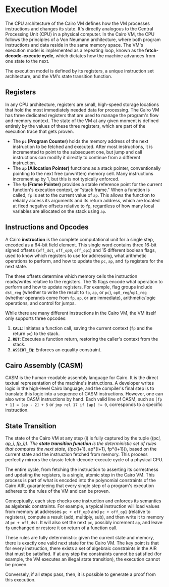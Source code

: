 # Execution Model

The CPU architecture of the Cairo VM defines how the VM processes instructions and changes its state. It's directly analogous to the Central Processing Unit (CPU) in a physical computer. In the Cairo VM, the CPU follows the principles of a Von Neumann architecture, where both program instructions and data reside in the same memory space. The VM's execution model is implemented as a repeating loop, known as the **fetch-decode-execute cycle**, which dictates how the machine advances from one state to the next.

The execution model is defined by its registers, a unique instruction set architecture, and the VM's state transition function.

## Registers

In any CPU architecture, registers are small, high-speed storage locations that hold the most immediately needed data for processing. The Cairo VM has three dedicated registers that are used to manage the program's flow and memory context. The state of the VM at any given moment is defined entirely by the values of these three registers, which are part of the execution trace that gets proven.

- The **`pc` (Program Counter)** holds the memory address of the next instruction to be fetched and executed. After most instructions, it is incremented to point to the subsequent one, but jump and call instructions can modify it directly to continue from a different instruction.
- The **`ap` (Allocation Pointer)** functions as a stack pointer, conventionally pointing to the next free (unwritten) memory cell. Many instructions increment `ap` by 1, but this is not typically enforced.
- The **`fp` (Frame Pointer)** provides a stable reference point for the current function's execution context, or "stack frame." When a function is called, `fp` is set to the current value of `ap`. This allows the function to reliably access its arguments and its return address, which are located at fixed negative offsets relative to `fp`, regardless of how many local variables are allocated on the stack using `ap`.

## Instructions and Opcodes

A Cairo **instruction** is the complete computational unit for a single step, encoded as a 64-bit field element. This single word contains three 16-bit signed offsets (`off_dst`, `off_op0`, `off_op1`) and 15 different boolean flags, used to know which registers to use for addressing, what arithmetic operations to perform, and how to update the `pc`, `ap`, and `fp` registers for the next state.

The three offsets determine which memory cells the instruction reads/writes relative to the registers. The 15 flags encode what operation to perform and how to update registers. For example, flag groups include `dst_reg` (whether to write the result to `fp`, `ap`, or `pc`), `op0_reg`/`op1_reg` (whether operands come from `fp`, `ap`, or are immediate), arithmetic/logic operations, and control for jumps.

While there are many different instructions in the Cairo VM, the VM itself only supports three opcodes:

1.  **`CALL`**: Initiates a function call, saving the current context (`fp` and the return `pc`) to the stack.
2.  **`RET`**: Executes a function return, restoring the caller's context from the stack.
3.  **`ASSERT_EQ`**: Enforces an equality constraint.

## Cairo Assembly (CASM)

CASM is the human-readable assembly language for Cairo. It is the direct textual representation of the machine's instructions. A developer writes logic in the high-level Cairo language, and the compiler's final step is to translate this logic into a sequence of CASM instructions. However, one can also write CASM instructions by hand. Each valid line of CASM, such as `[fp + 1] = [ap - 2] + 5` or `jmp rel 17 if [ap] != 0`, corresponds to a specific instruction.

## State Transition

The state of the Cairo VM at any step \(i\) is fully captured by the tuple \((pc*i, ap_i, fp_i)\). The **state transition function** is the deterministic set of rules that computes the next state, \((pc*{i+1}, ap*{i+1}, fp*{i+1})\), based on the current state and the instruction fetched from memory. This process perfectly mirrors the classic fetch-decode-execute cycle of a physical CPU.

The entire cycle, from fetching the instruction to asserting its correctness and updating the registers, is a single, atomic step in the Cairo VM. This process is part of what is encoded into the polynomial constraints of the Cairo AIR, guaranteeing that every single step of a program's execution adheres to the rules of the VM and can be proven.

Conceptually, each step checks one instruction and enforces its semantics as algebraic constraints. For example, a typical instruction will load values from memory at addresses `pc + off_op0` and `pc + off_op1` (relative to registers), compute a result (add, multiply, sub), and then write it to memory at `pc + off_dst`. It will also set the next `pc`, possibly increment `ap`, and leave `fp` unchanged or restore it on return of a function call.

These rules are fully deterministic: given the current state and memory, there is exactly one valid next state for the Cairo VM.
The key point is that for every instruction, there exists a set of algebraic constraints in the AIR that must be satisfied. If at any step the constraints cannot be satisfied (for example, the VM executes an illegal state transition), the execution cannot be proven.

Conversely, if all steps pass, then, it is possible to generate a proof from this execution.
